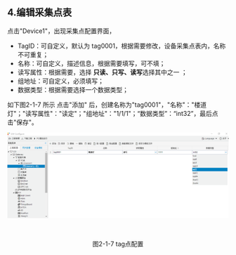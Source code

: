 ## 4.编辑采集点表

点击"Device1"，出现采集点配置界面，

- TagID：可自定义，默认为  tag0001，根据需要修改，设备采集点表内，名称不可重复；
- 名称：可自定义，描述信息，根据需要填写，可不填；
- 读写属性：根据需要，选择 **只读、只写、读写**选择其中之一 ；
- 组地址：可自定义，必须填写；
- 数据类型：根据需要选择一个数据类型；

如下图2-1-7 所示  点击"添加" 后，创建名称为"tag0001"，"名称"："楼道灯"；"读写属性"："读定"；"组地址"："1/1/1"；“数据类型”：“int32”，最后点击"保存"。

![](assets/编辑采集点.png)

​		

<center>图2-1-7 tag点配置</center>

